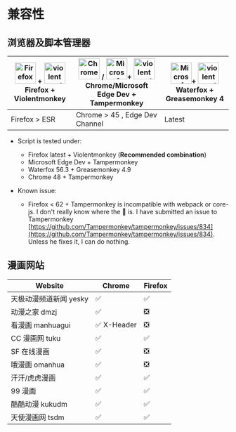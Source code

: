 # 兼容性

## 浏览器及脚本管理器

| [<img src="https://raw.githubusercontent.com/alrra/browser-logos/master/src/firefox/firefox_48x48.png" alt="Firefox" width="48px" height="48px" />](http://godban.github.io/browsers-support-badges/) + [<img src="https://github.com/violentmonkey.png" height="48px" alt="violentmonkey"/>](https://github.com/violentmonkey) <br>Firefox + Violentmonkey | [<img src="https://raw.githubusercontent.com/alrra/browser-logos/master/src/chrome/chrome_48x48.png" alt="Chrome" width="48px" height="48px" />](http://godban.github.io/browsers-support-badges/) / [<img src="https://edgetipscdn.microsoft.com/insider-site/images/logo-dev.f87ac296.png" alt="Microsoft Edge Dev" width="48px" height="48px" />](http://godban.github.io/browsers-support-badges/)+ [<img src="https://github.com/Tampermonkey.png" height="48px" alt="violentmonkey"/>](https://github.com/Tampermonkey) <br>Chrome/Microsoft Edge Dev + Tampermonkey | [<img src="https://upload.wikimedia.org/wikipedia/commons/4/43/Waterfox_Logo_%28redesigned_2015%29.png" alt="Microsoft Edge Dev" width="48px" height="48px" />](http://godban.github.io/browsers-support-badges/)+ [<img src="https://github.com/greasemonkey.png" height="48px" alt="violentmonkey"/>](https://github.com/Tampermonkey) <br>Waterfox + Greasemonkey 4 |
| ----------------------------------------------------------------------------------------------------------------------------------------------------------------------------------------------------------------------------------------------------------------------------------------------------------------------------------------------------------- | -------------------------------------------------------------------------------------------------------------------------------------------------------------------------------------------------------------------------------------------------------------------------------------------------------------------------------------------------------------------------------------------------------------------------------------------------------------------------------------------------------------------------------------------------------------------------- | ---------------------------------------------------------------------------------------------------------------------------------------------------------------------------------------------------------------------------------------------------------------------------------------------------------------------------------------------------------------------- |
| Firefox > ESR                                                                                                                                                                                                                                                                                                                                               | Chrome > 45 , Edge Dev Channel                                                                                                                                                                                                                                                                                                                                                                                                                                                                                                                                             | Latest                                                                                                                                                                                                                                                                                                                                                                 |

- Script is tested under:

  - Firefox latest + Violentmonkey (**Recommended combination**)
  - Microsoft Edge Dev + Tampermonkey
  - Waterfox 56.3 + Greasemonkey 4.9
  - Chrome 48 + Tampermonkey

- Known issue:
  - Firefox < 62 + Tampermonkey is incompatible with webpack or core-js. I don't really know where the :bug: is. I have submitted an issue to Tampermonkey [https://github.com/Tampermonkey/tampermonkey/issues/834](https://github.com/Tampermonkey/tampermonkey/issues/834). Unless he fixes it, I can do nothing.

## 漫画网站

| Website                | Chrome                      | Firefox                       |
| ---------------------- | --------------------------- | ----------------------------- |
| 天极动漫频道新闻 yesky | :white_check_mark:          | :white_check_mark:            |
| 动漫之家 dmzj          | :white_check_mark:          | :negative_squared_cross_mark: |
| 看漫画 manhuagui       | :white_check_mark: X-Header | :negative_squared_cross_mark: |
| CC 漫画网 tuku         | :white_check_mark:          | :white_check_mark:            |
| SF 在线漫画            | :white_check_mark:          | :negative_squared_cross_mark: |
| 哦漫画 omanhua         | :white_check_mark:          | :negative_squared_cross_mark: |
| 汗汗/虎虎漫画          | :white_check_mark:          | :white_check_mark:            |
| 99 漫画                | :white_check_mark:          | :white_check_mark:            |
| 酷酷动漫 kukudm        | :white_check_mark:          | :white_check_mark:            |
| 天使漫画网 tsdm        | :white_check_mark:          | :white_check_mark:            |
